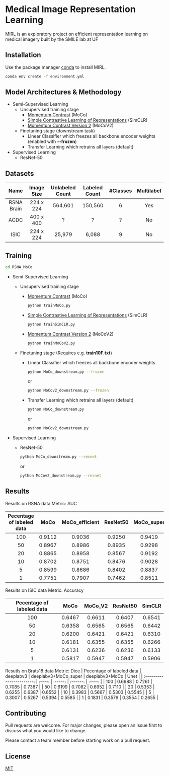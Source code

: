 # Medical Image Representation Learning

MIRL is an exploratory project on efficient representation learning on medical imagery built by the SMILE lab at UF

## Installation

Use the package manager [conda](https://www.anaconda.com/) to install MIRL.

```bash
conda env create -f environment.yml
```

## Model Architectures & Methodology

- Semi-Supervised Learning
  - Unsupervised training stage
    - [Momentum Contrast](https://arxiv.org/pdf/1911.05722.pdf) (MoCo)
    - [Simple Contrastive Learning of Representations](https://arxiv.org/pdf/2002.05709.pdf) (SimCLR)
    - [Momentum Contrast Version 2](https://arxiv.org/pdf/1911.05722.pdf) (MoCoV2)
  - Finetuning stage (downstream task)
    - Linear Classifier which freezes all backbone encoder weights (enabled with **--frozen**)
    - Transfer Learning which retrains all layers (default)
- Supervised Learning
  - ResNet-50

## Datasets

|    Name    | Image Size | Unlabeled Count | Labeled Count | #Classes | Multilabel |
| :--------: | :--------: | :-------------: | :-----------: | :------: | :--------: |
| RSNA Brain | 224 x 224  |     564,601     |    150,560    |    6     |    Yes     |
|    ACDC    | 400 x 400  |        ?        |       ?       |    ?     |     No     |
|    ISIC    | 224 x 224  |     25,979      |     6,088     |    9     |     No     |

## Training

```bash
cd RSNA_MoCo
```

- Semi-Supervised Learning

  - Unsupervised training stage
    - [Momentum Contrast](https://arxiv.org/pdf/1911.05722.pdf) (MoCo)
      ```bash
      python trainMoCo.py
      ```
    - [Simple Contrastive Learning of Representations](https://arxiv.org/pdf/2002.05709.pdf) (SimCLR)
      ```bash
      python trainSimCLR.py
      ```
    - [Momentum Contrast Version 2](https://arxiv.org/pdf/1911.05722.pdf) (MoCoV2)
      ```bash
      python trainMoCoV2.py
      ```
  - Finetuning stage (Requires e.g. **train10F.txt**)

    - Linear Classifier which freezes all backbone encoder weights

      ```bash
      python MoCo_downstream.py --frozen
      ```

      or

      ```bash
      python MoCov2_downstream.py --frozen
      ```

    - Transfer Learning which retrains all layers (default)

      ```bash
      python MoCo_downstream.py
      ```

      or

      ```bash
      python MoCov2_downstream.py
      ```

- Supervised Learning

  - ResNet-50

    ```bash
    python MoCo_downstream.py --resnet
    ```

    or

    ```bash
    python MoCov2_downstream.py --resnet
    ```

## Results

Results on RSNA data Metric: AUC

| Pecentage of labeled data |  MoCo  | MoCo_efficient | ResNet50 | MoCo_super | MoCoV2_super |
| :-----------------------: | :----: | :------------: | :------: | :--------: | :----------: |
|            100            | 0.9112 |     0.9036     |  0.9250  |   0.9419   |    0.9638    |
|            50             | 0.8967 |     0.8986     |  0.8935  |   0.9298   |    0.9519    |
|            20             | 0.8865 |     0.8958     |  0.8567  |   0.9192   |    0.9344    |
|            10             | 0.8702 |     0.8751     |  0.8476  |   0.9028   |    0.9229    |
|             5             | 0.8599 |     0.8686     |  0.8402  |   0.8837   |    0.8951    |
|             1             | 0.7751 |     0.7907     |  0.7462  |   0.8511   |    0.8177    |

Results on ISIC data Metric: Accuracy

| Pecentage of labeled data |  MoCo  | MoCo_V2 | ResNet50 | SimCLR |
| :-----------------------: | :----: | :-----: | :------: | :----: |
|            100            | 0.6467 | 0.6611  |  0.6407  | 0.6541 |
|            50             | 0.6358 | 0.6565  |  0.6565  | 0.6442 |
|            20             | 0.6200 | 0.6421  |  0.6421  | 0.6310 |
|            10             | 0.6181 | 0.6355  |  0.6355  | 0.6266 |
|             5             | 0.6131 | 0.6236  |  0.6236  | 0.6133 |
|             1             | 0.5817 | 0.5947  |  0.5947  | 0.5906 |

Resutls on Brats18 data Metric: Dice
| Pecentage of labeled data |  deeplabv3  | deeplabv3+MoCo_super | deeplabv3+MoCo | Unet |
| :-----------------------: | :----: | :-----: | :------: | :----: |
|            100            | 0.6988 | 0.7261  |  0.7085  | 0.7387 |
|            50             | 0.6199 | 0.7082  |  0.6952  | 0.7110 |
|            20             | 0.5353 | 0.6255  |  0.6387  | 0.6552 |
|            10             | 0.3983 | 0.5667  |  0.5303  | 0.5545 |
|             5             | 0.3007 | 0.5267  |  0.5394  | 0.5585 |
|             1             | 0.1831 | 0.3579  |  0.3554  | 0.2655 |

## Contributing

Pull requests are welcome. For major changes, please open an issue first to discuss what you would like to change.

Please contact a team member before starting work on a pull request.

## License

[MIT](https://choosealicense.com/licenses/mit/)
